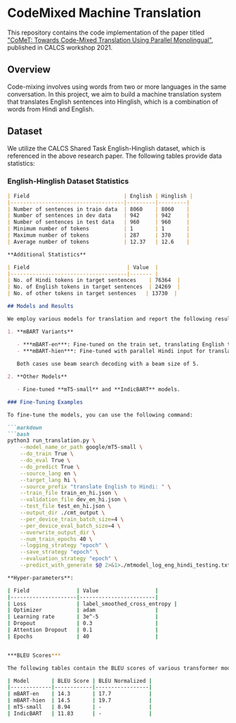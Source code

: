 # CodeMixed Machine Translation

This repository contains the code implementation of the paper titled ["CoMeT: Towards Code-Mixed Translation Using Parallel Monolingual"](https://aclanthology.org/2021.calcs-1.7.pdf), published in CALCS workshop 2021.

## Overview

Code-mixing involves using words from two or more languages in the same conversation. In this project, we aim to build a machine translation system that translates English sentences into Hinglish, which is a combination of words from Hindi and English.

## Dataset

We utilize the CALCS Shared Task English-Hinglish dataset, which is referenced in the above research paper. The following tables provide data statistics:

### English-Hinglish Dataset Statistics

```markdown
| Field                              | English | Hinglish |
|------------------------------------|---------|---------|
| Number of sentences in train data  | 8060    | 8060    |
| Number of sentences in dev data    | 942     | 942     |
| Number of sentences in test data   | 960     | 960     |
| Minimum number of tokens           | 1       | 1       |
| Maximum number of tokens           | 287     | 370     |
| Average number of tokens           | 12.37   | 12.6    |

**Additional Statistics**

| Field                               | Value  |
|-------------------------------------|------- |
| No. of Hindi tokens in target sentences    | 76364  |
| No. of English tokens in target sentences  | 24269  |
| No. of other tokens in target sentences   | 13730  |

## Models and Results

We employ various models for translation and report the following results:

1. **mBART Variants**

   - ***mBART-en***: Fine-tuned on the train set, translating English to Hinglish.
   - ***mBART-hien***: Fine-tuned with parallel Hindi input for translating English to Hinglish.
   
   Both cases use beam search decoding with a beam size of 5.

2. **Other Models**

   - Fine-tuned **mT5-small** and **IndicBART** models.

### Fine-Tuning Examples

To fine-tune the models, you can use the following command:

```markdown
```bash
python3 run_translation.py \
    --model_name_or_path google/mT5-small \
    --do_train True \
    --do_eval True \
    --do_predict True \
    --source_lang en \
    --target_lang hi \
    --source_prefix "translate English to Hindi: " \
    --train_file train_en_hi.json \
    --validation_file dev_en_hi.json \
    --test_file test_en_hi.json \
    --output_dir ./cmt_output \
    --per_device_train_batch_size=4 \
    --per_device_eval_batch_size=4 \
    --overwrite_output_dir \
    --num_train_epochs 40 \
    --logging_strategy "epoch" \
    --save_strategy "epoch" \
    --evaluation_strategy "epoch" \
    --predict_with_generate $@ 2>&1>./mtmodel_log_eng_hindi_testing.txt

**Hyper-parameters**:

| Field               | Value                  |
|---------------------|------------------------|
| Loss                | label_smoothed_cross_entropy |
| Optimizer           | adam                   |
| Learning rate       | 3e^-5                  |
| Dropout             | 0.3                    |
| Attention Dropout   | 0.1                    |
| Epochs              | 40                     |


***BLEU Scores***

The following tables contain the BLEU scores of various transformer models:

| Model       | BLEU Score | BLEU Normalized |
|-------------|------------|-----------------|
| mBART-en    | 14.3       | 17.7            |
| mBART-hien  | 14.5       | 19.7            |
| mT5-small   | 8.94       | -               |
| IndicBART   | 11.83      | -               |

